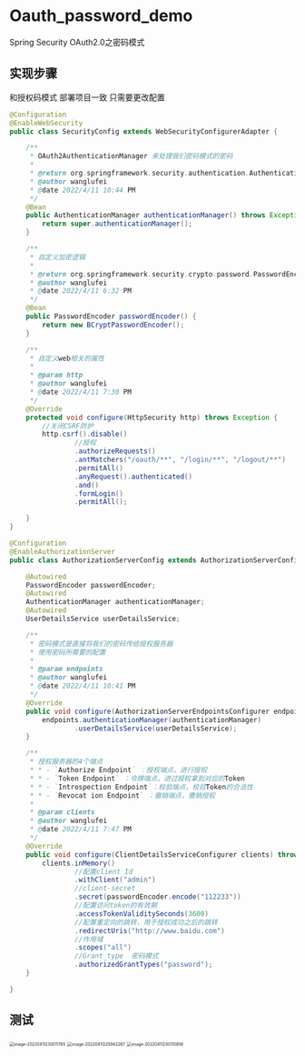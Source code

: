 # Oauth_password_demo
Spring Security OAuth2.0之密码模式

## 实现步骤

和授权码模式 部署项目一致 只需要更改配置

```java
@Configuration
@EnableWebSecurity
public class SecurityConfig extends WebSecurityConfigurerAdapter {

    /**
     * OAuth2AuthenticationManager 来处理我们密码模式的密码
     *
     * @return org.springframework.security.authentication.AuthenticationManager
     * @author wanglufei
     * @date 2022/4/11 10:44 PM
     */
    @Bean
    public AuthenticationManager authenticationManager() throws Exception {
        return super.authenticationManager();
    }

    /**
     * 自定义加密逻辑
     *
     * @return org.springframework.security.crypto.password.PasswordEncoder
     * @author wanglufei
     * @date 2022/4/11 6:32 PM
     */
    @Bean
    public PasswordEncoder passwordEncoder() {
        return new BCryptPasswordEncoder();
    }

    /**
     * 自定义web相关的属性
     *
     * @param http
     * @author wanglufei
     * @date 2022/4/11 7:30 PM
     */
    @Override
    protected void configure(HttpSecurity http) throws Exception {
        //关闭CSRF防护
        http.csrf().disable()
                //授权
                .authorizeRequests()
                .antMatchers("/oauth/**", "/login/**", "/logout/**")
                .permitAll()
                .anyRequest().authenticated()
                .and()
                .formLogin()
                .permitAll();

    }
}
```
```java
@Configuration
@EnableAuthorizationServer
public class AuthorizationServerConfig extends AuthorizationServerConfigurerAdapter {

    @Autowired
    PasswordEncoder passwordEncoder;
    @Autowired
    AuthenticationManager authenticationManager;
    @Autowired
    UserDetailsService userDetailsService;

    /**
     * 密码模式是直接将我们的密码传给授权服务器
     * 使用密码所需要的配置
     *
     * @param endpoints
     * @author wanglufei
     * @date 2022/4/11 10:41 PM
     */
    @Override
    public void configure(AuthorizationServerEndpointsConfigurer endpoints) throws Exception {
        endpoints.authenticationManager(authenticationManager)
                .userDetailsService(userDetailsService);
    }

    /**
     * 授权服务器的4个端点
     * * - `Authorize Endpoint` ：授权端点，进行授权
     * * - `Token Endpoint` ：令牌端点，进过授权拿到对应的Token
     * * - `Introspection Endpoint`：校验端点，校验Token的合法性
     * * - `Revocat ion Endpoint` ：撤销端点，撒销授权
     *
     * @param clients
     * @author wanglufei
     * @date 2022/4/11 7:47 PM
     */
    @Override
    public void configure(ClientDetailsServiceConfigurer clients) throws Exception {
        clients.inMemory()
                //配置client Id
                .withClient("admin")
                //client-secret
                .secret(passwordEncoder.encode("112233"))
                //配置访问token的有效期
                .accessTokenValiditySeconds(3600)
                //配置重定向的跳转，用于授权成功之后的跳转
                .redirectUris("http://www.baidu.com")
                //作用域
                .scopes("all")
                //Grant_type  密码模式
                .authorizedGrantTypes("password");
    }

}
```
## 测试
<img src="https://bearbrick0.oss-cn-qingdao.aliyuncs.com/images/img/202204112300354.png" alt="image-20220411230011765" style="zoom:50%;" />

<img src="https://bearbrick0.oss-cn-qingdao.aliyuncs.com/images/img/202204112300696.png" alt="image-20220411225942267" style="zoom:50%;" />

<img src="https://bearbrick0.oss-cn-qingdao.aliyuncs.com/images/img/202204112301466.png" alt="image-20220411230110858" style="zoom:50%;" />
